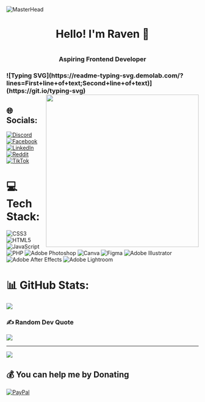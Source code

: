 ![MasterHead](https://www.garymarkinfotech.com/images/bc.gif)
<h1 align="center">Hello! I'm Raven 👋<h1>
<h3 align="center">Aspiring Frontend Developer<h3>
![Typing SVG](https://readme-typing-svg.demolab.com/?lines=First+line+of+text;Second+line+of+text)](https://git.io/typing-svg)
<img align="right" width="400" src="https://cdn.dribbble.com/users/1708950/screenshots/4188877/developer_med.gif">

## 🌐 Socials:
[![Discord](https://img.shields.io/badge/Discord-%237289DA.svg?logo=discord&logoColor=white)](htttps://discord.gg/DRAVEN#7074) [![Facebook](https://img.shields.io/badge/Facebook-%231877F2.svg?logo=Facebook&logoColor=white)](https://facebook.com/RavenValdeviso) [![LinkedIn](https://img.shields.io/badge/LinkedIn-%230077B5.svg?logo=linkedin&logoColor=white)](https://linkedin.com/in/RavenValdeviso) [![Reddit](https://img.shields.io/badge/Reddit-%23FF4500.svg?logo=Reddit&logoColor=white)](https://reddit.com/user/dravendraven5254) [![TikTok](https://img.shields.io/badge/TikTok-%23000000.svg?logo=TikTok&logoColor=white)](https://tiktok.com/@_chojii_) 

# 💻 Tech Stack:
![CSS3](https://img.shields.io/badge/css3-%231572B6.svg?style=for-the-badge&logo=css3&logoColor=white) ![HTML5](https://img.shields.io/badge/html5-%23E34F26.svg?style=for-the-badge&logo=html5&logoColor=white) ![JavaScript](https://img.shields.io/badge/javascript-%23323330.svg?style=for-the-badge&logo=javascript&logoColor=%23F7DF1E) ![PHP](https://img.shields.io/badge/php-%23777BB4.svg?style=for-the-badge&logo=php&logoColor=white) ![Adobe Photoshop](https://img.shields.io/badge/adobephotoshop-%2331A8FF.svg?style=for-the-badge&logo=adobephotoshop&logoColor=white) ![Canva](https://img.shields.io/badge/Canva-%2300C4CC.svg?style=for-the-badge&logo=Canva&logoColor=white) 	![Figma](https://img.shields.io/badge/figma-%23F24E1E.svg?style=for-the-badge&logo=figma&logoColor=white) ![Adobe Illustrator](https://img.shields.io/badge/adobeillustrator-%23FF9A00.svg?style=for-the-badge&logo=adobeillustrator&logoColor=white) ![Adobe After Effects](https://img.shields.io/badge/Adobe%20After%20Effects-9999FF.svg?style=for-the-badge&logo=Adobe%20After%20Effects&logoColor=white) ![Adobe Lightroom](https://img.shields.io/badge/Adobe%20Lightroom-31A8FF.svg?style=for-the-badge&logo=Adobe%20Lightroom&logoColor=white)
# 📊 GitHub Stats:
![](https://github-readme-streak-stats.herokuapp.com/?user=draven&theme=dracula&hide_border=false)<br/>




### ✍️ Random Dev Quote
![](https://quotes-github-readme.vercel.app/api?type=vetical&theme=radical)

---
[![](https://visitcount.itsvg.in/api?id=draven&icon=2&color=0)](https://visitcount.itsvg.in)

  ## 💰 You can help me by Donating
  [![PayPal](https://img.shields.io/badge/PayPal-00457C?style=for-the-badge&logo=paypal&logoColor=white)](https://paypal.me/paypal.me/draven5254) 

  <!-- Proudly created with GPRM ( https://gprm.itsvg.in ) -->
